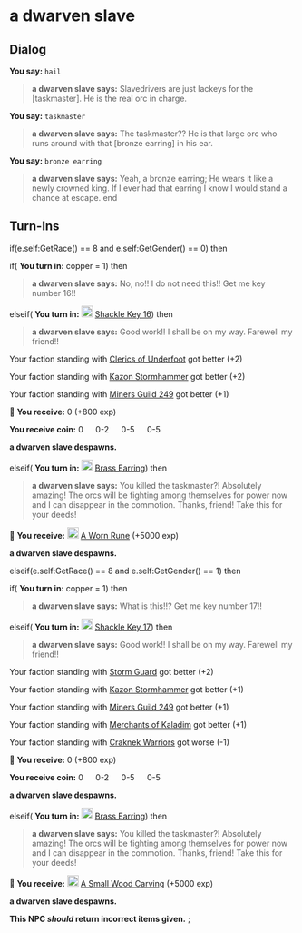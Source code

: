 # a dwarven slave
## Dialog

**You say:** `hail`



>**a dwarven slave says:** Slavedrivers are just lackeys for the [taskmaster]. He is the real orc in charge.

**You say:** `taskmaster`



>**a dwarven slave says:** The taskmaster?? He is that large orc who runs around with that [bronze earring] in his ear.

**You say:** `bronze earring`



>**a dwarven slave says:** Yeah, a bronze earring; He wears it like a newly crowned king. If I ever had that earring I know I would stand a chance at escape.
end

## Turn-Ins






if(e.self:GetRace() == 8 and e.self:GetGender() == 0) then 


if( **You turn in:** copper = 1) then



>**a dwarven slave says:** No, no!! I do not need this!! Get me key number 16!!


elseif( **You turn in:** <img style="background:url(/static/icons/blank_slot.gif);width:20px;height:20px;" src="/static/icons/item_1079.png" alt="" /> <a
                                href="/item/20016" data-url="20016" class="tooltip-link link">Shackle Key 16</a>) then



>**a dwarven slave says:** Good work!! I shall be on my way. Farewell my friend!!



Your faction standing with [Clerics of Underfoot](/faction/227) got better (<span class='text-success'>+2</span>)



Your faction standing with [Kazon Stormhammer](/faction/274) got better (<span class='text-success'>+2</span>)



Your faction standing with [Miners Guild 249](/faction/293) got better (<span class='text-success'>+1</span>)



 &#127873; **You receive:** 0 (+800 exp)

**You receive coin:** 0 <img src='/static/icons/item_644.png' width='14' height='14'/> 0-2 <img src='/static/icons/item_645.png' width='14' height='14'/> 0-5 <img src='/static/icons/item_646.png' width='14' height='14'/> 0-5 <img src='/static/icons/item_647.png' width='14' height='14'/> 



**a dwarven slave despawns.**


elseif( **You turn in:** <img style="background:url(/static/icons/blank_slot.gif);width:20px;height:20px;" src="/static/icons/item_757.png" alt="" /> <a
                                href="/item/10351" data-url="10351" class="tooltip-link link">Brass Earring</a>) then



>**a dwarven slave says:** You killed the taskmaster?!  Absolutely amazing! The orcs will be fighting among themselves for power now and I can disappear in the commotion. Thanks, friend! Take this for your deeds!



 &#127873; **You receive:**  <img style="background:url(/static/icons/blank_slot.gif);width:20px;height:20px;" src="/static/icons/item_504.png" alt="" /> <a
                                href="/item/18905" data-url="18905" class="tooltip-link link">A Worn Rune</a> (+5000 exp)

 



**a dwarven slave despawns.**




elseif(e.self:GetRace() == 8 and e.self:GetGender() == 1) then 


if( **You turn in:** copper = 1) then



>**a dwarven slave says:** What is this!!? Get me key number 17!!


elseif( **You turn in:** <img style="background:url(/static/icons/blank_slot.gif);width:20px;height:20px;" src="/static/icons/item_1077.png" alt="" /> <a
                                href="/item/20017" data-url="20017" class="tooltip-link link">Shackle Key 17</a>) then



>**a dwarven slave says:** Good work!! I shall be on my way. Farewell my friend!!



Your faction standing with [Storm Guard](/faction/312) got better (<span class='text-success'>+2</span>)



Your faction standing with [Kazon Stormhammer](/faction/274) got better (<span class='text-success'>+1</span>)



Your faction standing with [Miners Guild 249](/faction/293) got better (<span class='text-success'>+1</span>)



Your faction standing with [Merchants of Kaladim](/faction/290) got better (<span class='text-success'>+1</span>)



Your faction standing with [Craknek Warriors](/faction/232) got worse (<span class='text-danger'>-1</span>)



 &#127873; **You receive:** 0 (+800 exp)

**You receive coin:** 0 <img src='/static/icons/item_644.png' width='14' height='14'/> 0-2 <img src='/static/icons/item_645.png' width='14' height='14'/> 0-5 <img src='/static/icons/item_646.png' width='14' height='14'/> 0-5 <img src='/static/icons/item_647.png' width='14' height='14'/> 



**a dwarven slave despawns.**


elseif( **You turn in:** <img style="background:url(/static/icons/blank_slot.gif);width:20px;height:20px;" src="/static/icons/item_757.png" alt="" /> <a
                                href="/item/10351" data-url="10351" class="tooltip-link link">Brass Earring</a>) then



>**a dwarven slave says:** You killed the taskmaster?!  Absolutely amazing! The orcs will be fighting among themselves for power now and I can disappear in the commotion. Thanks, friend! Take this for your deeds!



 &#127873; **You receive:**  <img style="background:url(/static/icons/blank_slot.gif);width:20px;height:20px;" src="/static/icons/item_504.png" alt="" /> <a
                                href="/item/18906" data-url="18906" class="tooltip-link link">A Small Wood Carving</a> (+5000 exp)

 



**a dwarven slave despawns.**




**This NPC *should* return incorrect items given.**
;